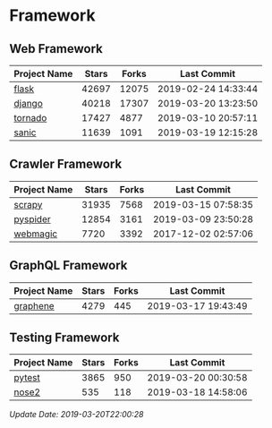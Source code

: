 # Framework

## Web Framework

| Project Name | Stars | Forks | Last Commit |
| ------------ | ----- | ----- | ----------- |
| [flask](https://github.com/pallets/flask) | 42697 | 12075 | 2019-02-24 14:33:44 |
| [django](https://github.com/django/django) | 40218 | 17307 | 2019-03-20 13:23:50 |
| [tornado](https://github.com/tornadoweb/tornado) | 17427 | 4877 | 2019-03-10 20:57:11 |
| [sanic](https://github.com/huge-success/sanic) | 11639 | 1091 | 2019-03-19 12:15:28 |

## Crawler Framework

| Project Name | Stars | Forks | Last Commit |
| ------------ | ----- | ----- | ----------- |
| [scrapy](https://github.com/scrapy/scrapy) | 31935 | 7568 | 2019-03-15 07:58:35 |
| [pyspider](https://github.com/binux/pyspider) | 12854 | 3161 | 2019-03-09 23:50:28 |
| [webmagic](https://github.com/code4craft/webmagic) | 7720 | 3392 | 2017-12-02 02:57:06 |

## GraphQL Framework

| Project Name | Stars | Forks | Last Commit |
| ------------ | ----- | ----- | ----------- |
| [graphene](https://github.com/graphql-python/graphene) | 4279 | 445 | 2019-03-17 19:43:49 |

## Testing Framework

| Project Name | Stars | Forks | Last Commit |
| ------------ | ----- | ----- | ----------- |
| [pytest](https://github.com/pytest-dev/pytest) | 3865 | 950 | 2019-03-20 00:30:58 |
| [nose2](https://github.com/nose-devs/nose2) | 535 | 118 | 2019-03-18 14:58:06 |

*Update Date: 2019-03-20T22:00:28*